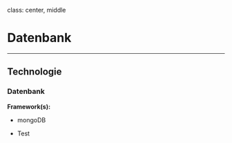 class: center, middle
# Datenbank

---

## Technologie
### Datenbank

__Framework(s):__
- mongoDB

* Test 